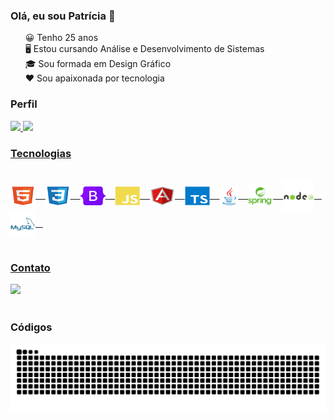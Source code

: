 ### Olá, eu sou Patrícia 👋

<ul style="list-style-type : none;">
<li> 😀 Tenho 25 anos </li>
<li> 🖥️ Estou cursando Análise e Desenvolvimento de Sistemas </li>
<li> 🎓 Sou formada em Design Gráfico </li>
<li> ❤️ Sou apaixonada por tecnologia </li>
</ul> 


### Perfil
 <div>
  <a href="https://github.com/PatriciaTorresGraciano">
  <img height="180em" src="https://github-readme-stats.vercel.app/api?username=patriciatorresgraciano&show_icons=true&theme=dracula&include_all_commits=true&count_private=true"/>
  <img height="180em" src="https://github-readme-stats.vercel.app/api/top-langs/?username=patriciatorresgraciano&layout=compact&langs_count=7&theme=dracula"/>
</div>

 ### Tecnologias
  <div style="display: inline_block"><br>
  <img align="center" alt="HTML" height="30" width="40" src="https://raw.githubusercontent.com/devicons/devicon/master/icons/html5/html5-original.svg">
   &nbsp;&nbsp;
  <img align="center" alt="CSS" height="30" width="40" src="https://raw.githubusercontent.com/devicons/devicon/master/icons/css3/css3-original.svg">
   &nbsp;&nbsp;
   <img align="center" alt="Bootstrap" height="30" width="40" src="https://github.com/devicons/devicon/blob/master/icons/bootstrap/bootstrap-original.svg">
   &nbsp;&nbsp;
  <img align="center" alt="Js" height="30" width="40" src="https://raw.githubusercontent.com/devicons/devicon/master/icons/javascript/javascript-plain.svg">
    &nbsp;&nbsp;
   <img align="center" alt="Angular" height="30" width="40" src="https://github.com/devicons/devicon/blob/master/icons/angularjs/angularjs-original.svg">
   &nbsp;&nbsp;
   <img align="center" alt="Ts" height="30" width="40" src="https://github.com/devicons/devicon/blob/master/icons/typescript/typescript-original.svg">
   &nbsp;&nbsp;
    <img align="center" alt="java" height="30" width="30" src="https://github.com/devicons/devicon/blob/master/icons/java/java-original.svg">
    &nbsp;&nbsp;
   <img align="center" alt="spring" height="40" width="40" src="https://github.com/devicons/devicon/blob/master/icons/spring/spring-original-wordmark.svg">
    &nbsp;&nbsp;
   <img align="center" alt="node" height="50" width="50" src="https://github.com/devicons/devicon/blob/master/icons/nodejs/nodejs-original-wordmark.svg">
    &nbsp;&nbsp;
  <img align="center" alt="MYSQL" height="40" width="40" src="https://raw.githubusercontent.com/devicons/devicon/master/icons/mysql/mysql-plain-wordmark.svg">
   &nbsp;&nbsp;
</div>
 </br>
 
  ### Contato
  
 <div>
 <a href="https://www.linkedin.com/in/patr%C3%ADciatorres/" target="_blank">
  <img src="https://img.shields.io/badge/LinkedIn-0077B5?style=for-the-badge&logo=linkedin&logoColor=white"/>
 </a>
 </div>
 </br>
 
 ### Códigos
 
 <div style="display: inline_block">
  
  ![Snake animation](https://github.com/PatriciaTorresGraciano/PatriciaTorresGraciano/blob/output/github-contribution-grid-snake.svg)
  
</div>
